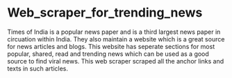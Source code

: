 # Web_scraper_for_trending_news
Times of India is a popular news paper and is a third largest news paper in circuation within India. They also maintain a website which is a great source for news articles and blogs. This website has seperate sections for most popular, shared, read and trending news which can be used as a good source to find viral news. This web scraper scraped all the anchor links and texts in such articles.
